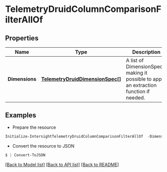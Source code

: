 # TelemetryDruidColumnComparisonFilterAllOf
## Properties

Name | Type | Description | Notes
------------ | ------------- | ------------- | -------------
**Dimensions** | [**TelemetryDruidDimensionSpec[]**](TelemetryDruidDimensionSpec.md) | A list of DimensionSpecs, making it possible to apply an extraction function if needed. | 

## Examples

- Prepare the resource
```powershell
Initialize-IntersightTelemetryDruidColumnComparisonFilterAllOf  -Dimensions null
```

- Convert the resource to JSON
```powershell
$ | Convert-ToJSON
```

[[Back to Model list]](../README.md#documentation-for-models) [[Back to API list]](../README.md#documentation-for-api-endpoints) [[Back to README]](../README.md)

